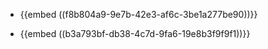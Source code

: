 - {{embed  ((f8b804a9-9e7b-42e3-af6c-3be1a277be90))}}

- {{embed  ((b3a793bf-db38-4c7d-9fa6-19e8b3f9f9f1))}}

